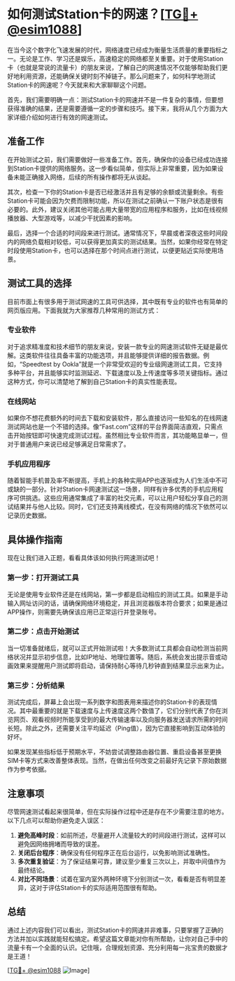 # 如何测试Station卡的网速？[[TG💪+ @esim1088](https://t.me/s/esim1088)]

在当今这个数字化飞速发展的时代，网络速度已经成为衡量生活质量的重要指标之一。无论是工作、学习还是娱乐，高速稳定的网络都至关重要。对于使用Station卡（也就是常说的流量卡）的朋友来说，了解自己的网速情况不仅能够帮助我们更好地利用资源，还能确保关键时刻不掉链子。那么问题来了，如何科学地测试Station卡的网速呢？今天就来和大家聊聊这个问题。

首先，我们需要明确一点：测试Station卡的网速并不是一件复杂的事情，但要想获得准确的结果，还是需要遵循一定的步骤和技巧。接下来，我将从几个方面为大家详细介绍如何进行有效的网速测试。

## 准备工作

在开始测试之前，我们需要做好一些准备工作。首先，确保你的设备已经成功连接到Station卡提供的网络服务。这一步看似简单，但实际上非常重要，因为如果设备未能正确接入网络，后续的所有操作都将无从谈起。

其次，检查一下你的Station卡是否已经激活并且有足够的余额或流量剩余。有些Station卡可能会因为欠费而限制功能，所以在测试之前确认一下账户状态是很有必要的。此外，建议关闭其他可能占用大量带宽的应用程序和服务，比如在线视频播放器、大型游戏等，以减少干扰因素的影响。

最后，选择一个合适的时间段来进行测试。通常情况下，早晨或者深夜这些时间段内的网络负载相对较低，可以获得更加真实的测试结果。当然，如果你经常在特定时段使用Station卡，也可以选择在那个时间点进行测试，以便更贴近实际使用场景。

## 测试工具的选择

目前市面上有很多用于测试网速的工具可供选择，其中既有专业的软件也有简单的网页版应用。下面我就为大家推荐几种常用的测试方式：

### 专业软件

对于追求精准度和技术细节的朋友来说，安装一款专业的网速测试软件无疑是最优解。这类软件往往具备丰富的功能选项，并且能够提供详细的报告数据。例如，“Speedtest by Ookla”就是一个非常受欢迎的专业级网速测试工具，它支持多种平台，并且能够实时监测延迟、下载速度以及上传速度等多项关键指标。通过这种方式，你可以清楚地了解到自己Station卡的真实性能表现。

### 在线网站

如果你不想花费额外的时间去下载和安装软件，那么直接访问一些知名的在线网速测试网站也是一个不错的选择。像“Fast.com”这样的平台界面简洁直观，只需点击开始按钮即可快速完成测试过程。虽然相比专业软件而言，其功能略显单一，但对于普通用户来说已经足够满足日常需求了。

### 手机应用程序

随着智能手机普及率不断提高，手机上的各种实用APP也逐渐成为人们生活中不可或缺的一部分。针对Station卡网速测试这一场景，同样有许多优秀的手机应用程序可供挑选。这些应用通常集成了丰富的社交元素，可以让用户轻松分享自己的测试结果并与他人比较。同时，它们还支持离线模式，在没有网络的情况下依然可以记录历史数据。

## 具体操作指南

现在让我们进入正题，看看具体该如何执行网速测试吧！

### 第一步：打开测试工具

无论是使用专业软件还是在线网站，第一步都是启动相应的测试工具。如果是手动输入网址访问的话，请确保网络环境稳定，并且浏览器版本符合要求；如果是通过APP操作，则需要先确保该应用已正常运行并登录账号。

### 第二步：点击开始测试

当一切准备就绪后，就可以正式开始测试啦！大多数测试工具都会自动检测当前网络状况并显示初步信息，比如IP地址、地理位置等。随后，系统会发出提示音或动画效果来提醒用户测试即将启动，请保持耐心等待几秒钟直到结果显示出来为止。

### 第三步：分析结果

测试完成后，屏幕上会出现一系列数字和图表用来描述你的Station卡的表现情况。其中最重要的就是下载速度与上传速度这两个数值了，它们分别代表了你在浏览网页、观看视频时所能享受到的最大传输速率以及向服务器发送请求所需的时间长短。除此之外，还需要关注平均延迟（Ping值），因为它直接影响到互动体验的好坏。

如果发现某些指标低于预期水平，不妨尝试调整路由器位置、重启设备甚至更换SIM卡等方式来改善整体表现。当然，在做出任何改变之前最好先记录下原始数据作为参考依据。

## 注意事项

尽管网速测试看起来很简单，但在实际操作过程中还是存在不少需要注意的地方。以下几点可以帮助你避免走入误区：

1. **避免高峰时段**：如前所述，尽量避开人流量较大的时间段进行测试，这样可以避免因网络拥堵而导致的误差。
2. **关闭后台程序**：确保没有任何程序正在后台运行，以免影响测试准确性。
3. **多次重复验证**：为了保证结果可靠，建议至少重复三次以上，并取中间值作为最终结论。
4. **对比不同场景**：试着在室内室外两种环境下分别测试一次，看看是否有明显差异，这对于评估Station卡的实际适用范围很有帮助。

## 总结

通过上述内容我们可以看出，测试Station卡的网速并非难事，只要掌握了正确的方法并加以实践就能轻松搞定。希望这篇文章能对你有所帮助，让你对自己手中的流量卡有一个全面的认识。记住哦，合理规划资源、充分利用每一兆宝贵的数据才是王道！

[[TG💪+ @esim1088](https://t.me/s/esim1088) ![Image](https://i.postimg.cc/4NQfJmqS/Snipaste-2025-05-13-00-14-12.png)]